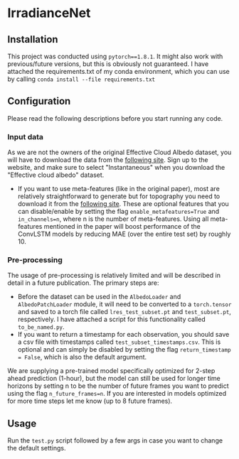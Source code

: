 # IrradianceNet


## Installation
This project was conducted using `pytorch==1.8.1`. It might also work with previous/future versions, but this is obviously not guaranteed.
I have attached the requirements.txt of my conda environment, which you can use by calling `conda install --file requirements.txt`

## Configuration
Please read the following descriptions before you start running any code.

### Input data
As we are not the owners of the original Effective Cloud Albedo dataset, you will have to download the data from the [following site](https://wui.cmsaf.eu/safira/action/viewDoiDetails?acronym=SARAH_V002_01). Sign up to the website, and make sure to select "Instantaneous" when you download the "Effective cloud albedo" dataset.  

- If you want to use meta-features (like in the original paper), most are relatively straightforward to generate but for topography you need to download it from the [following site](google.com). These are optional features that you can disable/enable by setting the flag `enable_metafeatures=True` and `in_channels=n`, where n is the number of meta-features. Using all meta-features mentioned in the paper will boost performance of the ConvLSTM models by reducing MAE (over the entire test set) by roughly 10. 

### Pre-processing
The usage of pre-processing is relatively limited and will be described in detail in a future publication. The primary steps are:
- Before the dataset can be used in the `AlbedoLoader` and `AlbedoPatchLoader` module, it will need to be converted to a `torch.tensor` and saved to a torch file called `lres_test_subset.pt` and `test_subset.pt`, respectively. I have attached a script for this functionality called `to_be_named.py`.
- If you want to return a timestamp for each observation, you should save a csv file with timestamps called `test_subset_timestamps.csv`. This is optional and can simply be disabled by setting the flag `return_timestamp = False`, which is also the default argument.


We are supplying a pre-trained model specifically optimized for 2-step ahead prediction (1-hour), but the model can still be used for longer time horizons by setting n to be the number of future frames you want to predict using the flag `n_future_frames=n`. If you are interested in models optimized for more time steps let me know (up to 8 future frames).

## Usage

Run the `test.py` script followed by a few args in case you want to change the default settings.
